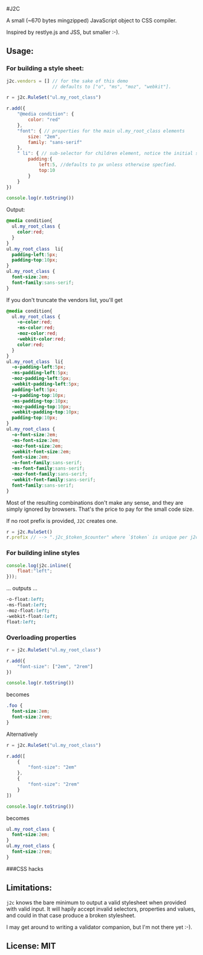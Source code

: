 #J2C

A small (~670 bytes mingzipped) JavaScript object to CSS compiler.

Inspired by restlye.js and JSS, but smaller :-).

## Usage:

### For building a style sheet:

```JavaScript
j2c.vendors = [] // for the sake of this demo
                 // defaults to ["o", "ms", "moz", "webkit"].

r = j2c.RuleSet("ul.my_root_class")

r.add({
    "@media condition": {
        color: "red"
    },
    "font": { // properties for the main ul.my_root_class elements
        size: "2em",
        family: "sans-serif"
    },
    " li": { // sub-selector for children element, notice the initial space.
        padding:{
            left:5, //defaults to px unless otherwise specfied.
            top:10
        } 
    }
})

console.log(r.toString())
```

Output:

```CSS
@media condition{
  ul.my_root_class {
    color:red;
  }
}
ul.my_root_class  li{
  padding-left:5px;
  padding-top:10px;
}
ul.my_root_class {
  font-size:2em;
  font-family:sans-serif;
}
```

If you don't truncate the vendors list, you'll get

```CSS
@media condition{
  ul.my_root_class {
    -o-color:red;
    -ms-color:red;
    -moz-color:red;
    -webkit-color:red;
    color:red;
  }
}
ul.my_root_class  li{
  -o-padding-left:5px;
  -ms-padding-left:5px;
  -moz-padding-left:5px;
  -webkit-padding-left:5px;
  padding-left:5px;
  -o-padding-top:10px;
  -ms-padding-top:10px;
  -moz-padding-top:10px;
  -webkit-padding-top:10px;
  padding-top:10px;
}
ul.my_root_class {
  -o-font-size:2em;
  -ms-font-size:2em;
  -moz-font-size:2em;
  -webkit-font-size:2em;
  font-size:2em;
  -o-font-family:sans-serif;
  -ms-font-family:sans-serif;
  -moz-font-family:sans-serif;
  -webkit-font-family:sans-serif;
  font-family:sans-serif;
}
```

Most of the resulting combinations don't make any sense, and they are simply ignored by browsers. That's the price to pay for the small code size.

If no root prefix is provided, `J2C` creates one.

```JavaScript
r = j2c.RuleSet()
r.prefix // --> ".j2c_$token_$counter" where `$token` is unique per j2c instance, and `$counter` is incremented to ensure unique classes.
```

### For building inline styles

```JavaScript
console.log(j2c.inline({
    float:"left";
}));
```
... outputs ...
```CSS
-o-float:left;
-ms-float:left;
-moz-float:left;
-webkit-float:left;
float:left;
```

### Overloading properties

```JavaScript
r = j2c.RuleSet("ul.my_root_class")

r.add({
    "font-size": ["2em", "2rem"]
})

console.log(r.toString())
```
becomes
```CSS
.foo {
  font-size:2em;
  font-size:2rem;
}
```

Alternatively

```JavaScript
r = j2c.RuleSet("ul.my_root_class")

r.add([
    {
        "font-size": "2em"
    },
    {
        "font-size": "2rem"
    }
])

console.log(r.toString())
```
becomes
```CSS
ul.my_root_class {
  font-size:2em;
}
ul.my_root_class {
  font-size:2rem;
}
```

###CSS hacks



## Limitations:

`j2c` knows the bare minimum to output a valid stylesheet when provided with valid input. It will hapily accept invalid selectors, properties and values, and could in that case produce a broken stylesheet.

I may get around to writing a validator companion, but I'm not there yet :-).

## License: MIT
